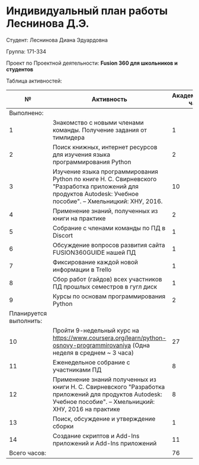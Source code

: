 # **Индивидуальный план работы Леснинова Д.Э.**

Студент: Леснинова Диана Эдуардовна

Группа: 171-334

Проект по Проектной деятельности: **Fusion 360 для школьников и студентов**

Таблица активностей:

| № | Активность | Академические часы |
| --- | --- | --- |
| Выполнено: | | |
| 1 | Знакомство с новыми членами команды. Получение задания от тимлидера | 1 |
| 2 | Поиск книжных, интернет ресурсов для изучения языка программирования Python  | 2 |
| 3 | Изучение языка программирования Python по книге Н. С. Свирневского "Разработка приложений для продуктов Autodesk: Учебное пособие". – Хмельницкий: ХНУ, 2016. | 10 |
| 4 | Применение знаний, полученных из книги на практике | 2 |
| 5 | Собрание с членами команды по ПД в Discort | 1 |
| 6 | Обсуждение вопросов развития сайта FUSION360GUIDE нашей ПД | 1 |
| 7 | Фиксирование каждой новой информации в Trello | 1 |
| 8 | Сбор работ (гайдов) всех участников ПД прошлых семестров в гугл диск | 1 |
| 9 | Курсы по основам программирования Python | 2 |
| Планируется выполнить: | | |
| 10 | Пройти 9-недельный курс на https://www.coursera.org/learn/python-osnovy-programmirovaniya (Одна неделя в среднем ~ 3 часа) | 27 |
| 11 | Еженедельное собрание с участниками ПД | 8 |
| 12 | Применение знаний полученных из книги Н. С. Свирневского "Разработка приложений для продуктов Autodesk: Учебное пособие". – Хмельницкий: ХНУ, 2016 на практике | 8 |
| 13 | Поиск, обсуждение и утверждение сборки | 1 |
| 14 | Создание скриптов и Add-Ins приложений и Add-Ins приложений  | 11 |
| Всего часов: |  | 76 |